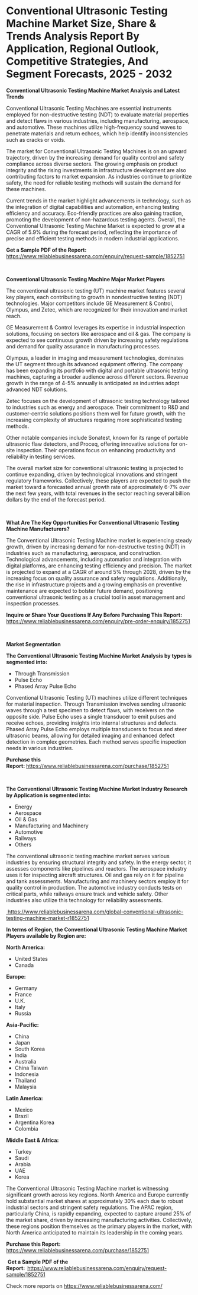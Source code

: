 <p><h1>Conventional Ultrasonic Testing Machine Market Size, Share & Trends Analysis Report By Application, Regional Outlook, Competitive Strategies, And Segment Forecasts, 2025 - 2032</h1></p><p><strong>Conventional Ultrasonic Testing Machine Market Analysis and Latest Trends</strong></p>
<p><p>Conventional Ultrasonic Testing Machines are essential instruments employed for non-destructive testing (NDT) to evaluate material properties and detect flaws in various industries, including manufacturing, aerospace, and automotive. These machines utilize high-frequency sound waves to penetrate materials and return echoes, which help identify inconsistencies such as cracks or voids.</p><p>The market for Conventional Ultrasonic Testing Machines is on an upward trajectory, driven by the increasing demand for quality control and safety compliance across diverse sectors. The growing emphasis on product integrity and the rising investments in infrastructure development are also contributing factors to market expansion. As industries continue to prioritize safety, the need for reliable testing methods will sustain the demand for these machines.</p><p>Current trends in the market highlight advancements in technology, such as the integration of digital capabilities and automation, enhancing testing efficiency and accuracy. Eco-friendly practices are also gaining traction, promoting the development of non-hazardous testing agents. Overall, the Conventional Ultrasonic Testing Machine Market is expected to grow at a CAGR of 5.9% during the forecast period, reflecting the importance of precise and efficient testing methods in modern industrial applications.</p></p>
<p><strong>Get a Sample PDF of the Report:&nbsp;</strong> <a href="https://www.reliablebusinessarena.com/enquiry/request-sample/1852751?utm_campaign=1892&utm_medium=2&utm_source=Github&utm_content=ia&utm_term=12042025&utm_id=conventional-ultrasonic-testing-machine">https://www.reliablebusinessarena.com/enquiry/request-sample/1852751</a></p>
<p>&nbsp;</p>
<p><strong>Conventional Ultrasonic Testing Machine Major Market Players</strong></p>
<p><p>The conventional ultrasonic testing (UT) machine market features several key players, each contributing to growth in nondestructive testing (NDT) technologies. Major competitors include GE Measurement & Control, Olympus, and Zetec, which are recognized for their innovation and market reach.</p><p>GE Measurement & Control leverages its expertise in industrial inspection solutions, focusing on sectors like aerospace and oil & gas. The company is expected to see continuous growth driven by increasing safety regulations and demand for quality assurance in manufacturing processes. </p><p>Olympus, a leader in imaging and measurement technologies, dominates the UT segment through its advanced equipment offering. The company has been expanding its portfolio with digital and portable ultrasonic testing machines, capturing a broader audience across different sectors. Revenue growth in the range of 4-5% annually is anticipated as industries adopt advanced NDT solutions.</p><p>Zetec focuses on the development of ultrasonic testing technology tailored to industries such as energy and aerospace. Their commitment to R&D and customer-centric solutions positions them well for future growth, with the increasing complexity of structures requiring more sophisticated testing methods.</p><p>Other notable companies include Sonatest, known for its range of portable ultrasonic flaw detectors, and Proceq, offering innovative solutions for on-site inspection. Their operations focus on enhancing productivity and reliability in testing services.</p><p>The overall market size for conventional ultrasonic testing is projected to continue expanding, driven by technological innovations and stringent regulatory frameworks. Collectively, these players are expected to push the market toward a forecasted annual growth rate of approximately 6-7% over the next few years, with total revenues in the sector reaching several billion dollars by the end of the forecast period.</p></p>
<p>&nbsp;</p>
<p><strong>What Are The Key Opportunities For Conventional Ultrasonic Testing Machine Manufacturers?</strong></p>
<p><p>The Conventional Ultrasonic Testing Machine market is experiencing steady growth, driven by increasing demand for non-destructive testing (NDT) in industries such as manufacturing, aerospace, and construction. Technological advancements, including automation and integration with digital platforms, are enhancing testing efficiency and precision. The market is projected to expand at a CAGR of around 5% through 2028, driven by the increasing focus on quality assurance and safety regulations. Additionally, the rise in infrastructure projects and a growing emphasis on preventive maintenance are expected to bolster future demand, positioning conventional ultrasonic testing as a crucial tool in asset management and inspection processes.</p></p>
<p><strong>Inquire or Share Your Questions If Any Before Purchasing This Report:</strong> <a href="https://www.reliablebusinessarena.com/enquiry/pre-order-enquiry/1852751?utm_campaign=1892&utm_medium=2&utm_source=Github&utm_content=ia&utm_term=12042025&utm_id=conventional-ultrasonic-testing-machine">https://www.reliablebusinessarena.com/enquiry/pre-order-enquiry/1852751</a></p>
<p>&nbsp;</p>
<p><strong>Market Segmentation</strong></p>
<p><strong>The Conventional Ultrasonic Testing Machine Market Analysis by types is segmented into:</strong></p>
<p><ul><li>Through Transmission</li><li>Pulse Echo</li><li>Phased Array Pulse Echo</li></ul></p>
<p><p>Conventional Ultrasonic Testing (UT) machines utilize different techniques for material inspection. Through Transmission involves sending ultrasonic waves through a test specimen to detect flaws, with receivers on the opposite side. Pulse Echo uses a single transducer to emit pulses and receive echoes, providing insights into internal structures and defects. Phased Array Pulse Echo employs multiple transducers to focus and steer ultrasonic beams, allowing for detailed imaging and enhanced defect detection in complex geometries. Each method serves specific inspection needs in various industries.</p></p>
<p><strong>Purchase this Report:&nbsp;</strong><a href="https://www.reliablebusinessarena.com/purchase/1852751?utm_campaign=1892&utm_medium=2&utm_source=Github&utm_content=ia&utm_term=12042025&utm_id=conventional-ultrasonic-testing-machine">https://www.reliablebusinessarena.com/purchase/1852751</a></p>
<p>&nbsp;</p>
<p><strong>The Conventional Ultrasonic Testing Machine Market Industry Research by Application is segmented into:</strong></p>
<p><ul><li>Energy</li><li>Aerospace</li><li>Oil & Gas</li><li>Manufacturing and Machinery</li><li>Automotive</li><li>Railways</li><li>Others</li></ul></p>
<p><p>The conventional ultrasonic testing machine market serves various industries by ensuring structural integrity and safety. In the energy sector, it assesses components like pipelines and reactors. The aerospace industry uses it for inspecting aircraft structures. Oil and gas rely on it for pipeline and tank assessments. Manufacturing and machinery sectors employ it for quality control in production. The automotive industry conducts tests on critical parts, while railways ensure track and vehicle safety. Other industries also utilize this technology for reliability assessments.</p></p>
<p><a href="https://www.reliablebusinessarena.com/global-conventional-ultrasonic-testing-machine-market-r1852751?utm_campaign=1892&utm_medium=2&utm_source=Github&utm_content=ia&utm_term=12042025&utm_id=conventional-ultrasonic-testing-machine">&nbsp;https://www.reliablebusinessarena.com/global-conventional-ultrasonic-testing-machine-market-r1852751</a></p>
<p><strong>In terms of Region, the Conventional Ultrasonic Testing Machine Market Players available by Region are:</strong></p>
<p>
    <p> <strong> North America: </strong>
        <ul>
            <li>United States</li>
            <li>Canada</li>
        </ul>
        </p> 
    <p> <strong> Europe: </strong>
        <ul>
            <li>Germany</li>
            <li>France</li>
            <li>U.K.</li>
            <li>Italy</li>
            <li>Russia</li>
        </ul>
        </p> 
    <p> <strong> Asia-Pacific: </strong>
        <ul>
            <li>China</li>
            <li>Japan</li>
            <li>South Korea</li>
            <li>India</li>
            <li>Australia</li>
            <li>China Taiwan</li>
            <li>Indonesia</li>
            <li>Thailand</li>
            <li>Malaysia</li>
        </ul>
        </p> 
    <p> <strong> Latin America: </strong>
        <ul>
            <li>Mexico</li>
            <li>Brazil</li>
            <li>Argentina Korea</li>
            <li>Colombia</li>
        </ul>
        </p> 
    <p> <strong> Middle East & Africa: </strong>
        <ul>
            <li>Turkey</li>
            <li>Saudi</li>
            <li>Arabia</li>
            <li>UAE</li>
            <li>Korea</li>
        </ul>
    </p>
    </p>
<p><p>The Conventional Ultrasonic Testing Machine market is witnessing significant growth across key regions. North America and Europe currently hold substantial market shares at approximately 30% each due to robust industrial sectors and stringent safety regulations. The APAC region, particularly China, is rapidly expanding, expected to capture around 25% of the market share, driven by increasing manufacturing activities. Collectively, these regions position themselves as the primary players in the market, with North America anticipated to maintain its leadership in the coming years.</p></p>
<p><strong>Purchase this Report: </strong><a href="https://www.reliablebusinessarena.com/purchase/1852751?utm_campaign=1892&utm_medium=2&utm_source=Github&utm_content=ia&utm_term=12042025&utm_id=conventional-ultrasonic-testing-machine">https://www.reliablebusinessarena.com/purchase/1852751</a></p>
<p>&nbsp;<strong>Get a Sample PDF of the Report:&nbsp;&nbsp;</strong><a href="https://www.reliablebusinessarena.com/enquiry/request-sample/1852751?utm_campaign=1892&utm_medium=2&utm_source=Github&utm_content=ia&utm_term=12042025&utm_id=conventional-ultrasonic-testing-machine">https://www.reliablebusinessarena.com/enquiry/request-sample/1852751</a></p>
<p><strong></strong></p>
<p>Check more reports on <a href="https://www.reliablebusinessarena.com/?utm_campaign=1892&utm_medium=2&utm_source=Github&utm_content=ia&utm_term=12042025&utm_id=conventional-ultrasonic-testing-machine">https://www.reliablebusinessarena.com/</a></p>